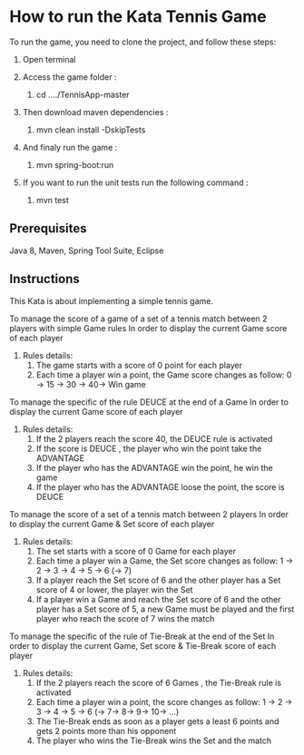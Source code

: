 # How to run the Kata Tennis Game

To run the game, you need to clone the project, and follow these steps:

1. Open terminal
1. Access the game folder :
	1. cd ..../TennisApp-master
1. Then download maven dependencies :
	1. mvn clean install -DskipTests
1. And finaly run the game :
    1. mvn spring-boot:run
    
1. If you want to run the unit tests run the following command :
	1. mvn test

## Prerequisites

Java 8, Maven, Spring Tool Suite, Eclipse

## Instructions

This Kata is about implementing a simple tennis game.

To manage the score of a game of a set of a tennis match between 2 players with simple Game rules
In order to display the current Game score of each player
 
1. Rules details:
    1. The game starts with a score of 0 point for each player
    1. Each time a player win a point, the Game score changes as follow: 0 -> 15 -> 30 -> 40-> Win game

To manage the specific of the rule DEUCE at the end of a Game
In order to display the current Game score of each player
 
1. Rules details:
    1. If the 2 players reach the score 40, the DEUCE rule is activated
    1. If the score is DEUCE , the player who  win the point take the ADVANTAGE
    1. If the player who has the ADVANTAGE win the  point, he win the game
    1. If the player who has the ADVANTAGE loose the point, the score is DEUCE

To manage the score of a set of a tennis match between 2 players
In order to display the current Game & Set score of each player
 
1. Rules details:
    1. The set starts with a score of 0 Game for each player
    1. Each time a player win a Game, the Set score changes as follow: 1 -> 2 -> 3 -> 4 -> 5 -> 6 (-> 7)
    1. If a player reach the Set score of 6 and the other player has a Set score of 4 or lower, the player win the Set
    1. If a player win a Game and reach the Set score of 6 and the other player has a Set score of 5, a new Game must be played and the first player who reach the score of 7 wins the match

To manage the specific of the rule of Tie-Break at the end of the Set
In order to display the current Game, Set score & Tie-Break score of each player
 
1. Rules details:
    1. If the 2 players reach the score of 6 Games , the Tie-Break rule is activated
    1. Each time a player win a point, the score changes as follow: 1 -> 2 -> 3 -> 4 -> 5 -> 6 (-> 7-> 8-> 9-> 10-> …)
    1. The Tie-Break ends as soon as a player gets a least 6 points and gets 2 points more than his opponent
    1. The player who wins the Tie-Break wins the Set and the match
